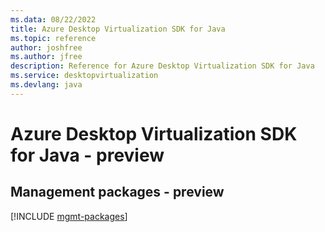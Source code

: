 ```yaml
---
ms.data: 08/22/2022
title: Azure Desktop Virtualization SDK for Java
ms.topic: reference
author: joshfree
ms.author: jfree
description: Reference for Azure Desktop Virtualization SDK for Java
ms.service: desktopvirtualization
ms.devlang: java
---
```

# Azure Desktop Virtualization SDK for Java - preview

## Management packages - preview
[!INCLUDE [mgmt-packages](desktop-virtualization-mgmt-index.md)]